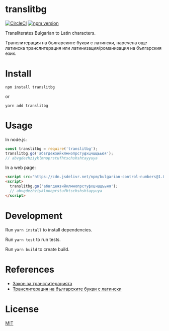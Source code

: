 translitbg
=================

[![CircleCI][cci-image]][cci-url] [![npm version][npm-image]][npm-url]

[cci-url]: https://circleci.com/gh/petarov/translitbg.js
[cci-image]: https://circleci.com/gh/petarov/translitbg.js.svg?style=svg
[npm-url]: https://www.npmjs.com/package/translitbg
[npm-image]: https://img.shields.io/npm/v/translitbg.svg

Transliterates Bulgarian to Latin characters.

Транслитерация на българските букви с латински, наречена още латинска транслитерация или латинизация/романизация на българския език.

# Install

    npm install translitbg

or

    yarn add translitbg

# Usage

In node.js:

```javascript
const translitbg = require('translitbg');
translitbg.go('абвгдежзийклмнопрстуфхцчшщъьюя'); 
// abvgdezhziyklmnoprstufhtschshshtayyuya
```

In a web page:

```html
<script src="https://cdn.jsdelivr.net/npm/bulgarian-control-numbers@1.0.5/build/bgcn.min.js"></script>
<script>
  translitbg.go('абвгдежзийклмнопрстуфхцчшщъьюя'); 
  // abvgdezhziyklmnoprstufhtschshshtayyuya
</script>
```

# Development

Run `yarn install` to install dependencies.

Run `yarn test` to run tests.

Run `yarn build` to create build.

# References

* [Закон за транслитерацията](http://bg.wikisource.org/wiki/%D0%97%D0%B0%D0%BA%D0%BE%D0%BD_%D0%B7%D0%B0_%D1%82%D1%80%D0%B0%D0%BD%D1%81%D0%BB%D0%B8%D1%82%D0%B5%D1%80%D0%B0%D1%86%D0%B8%D1%8F%D1%82%D0%B0)
* [Транслитерация на българските букви с латински](http://bg.wikipedia.org/wiki/%D0%A2%D1%80%D0%B0%D0%BD%D1%81%D0%BB%D0%B8%D1%82%D0%B5%D1%80%D0%B0%D1%86%D0%B8%D1%8F_%D0%BD%D0%B0_%D0%B1%D1%8A%D0%BB%D0%B3%D0%B0%D1%80%D1%81%D0%BA%D0%B8%D1%82%D0%B5_%D0%B1%D1%83%D0%BA%D0%B2%D0%B8_%D1%81_%D0%BB%D0%B0%D1%82%D0%B8%D0%BD%D1%81%D0%BA%D0%B8)

# License

[MIT](LICENSE)
